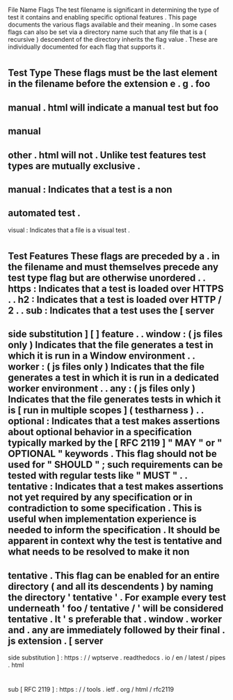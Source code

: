 #
File
Name
Flags
The
test
filename
is
significant
in
determining
the
type
of
test
it
contains
and
enabling
specific
optional
features
.
This
page
documents
the
various
flags
available
and
their
meaning
.
In
some
cases
flags
can
also
be
set
via
a
directory
name
such
that
any
file
that
is
a
(
recursive
)
descendent
of
the
directory
inherits
the
flag
value
.
These
are
individually
documented
for
each
flag
that
supports
it
.
#
#
#
Test
Type
These
flags
must
be
the
last
element
in
the
filename
before
the
extension
e
.
g
.
foo
-
manual
.
html
will
indicate
a
manual
test
but
foo
-
manual
-
other
.
html
will
not
.
Unlike
test
features
test
types
are
mutually
exclusive
.
-
manual
:
Indicates
that
a
test
is
a
non
-
automated
test
.
-
visual
:
Indicates
that
a
file
is
a
visual
test
.
#
#
#
Test
Features
These
flags
are
preceded
by
a
.
in
the
filename
and
must
themselves
precede
any
test
type
flag
but
are
otherwise
unordered
.
.
https
:
Indicates
that
a
test
is
loaded
over
HTTPS
.
.
h2
:
Indicates
that
a
test
is
loaded
over
HTTP
/
2
.
.
sub
:
Indicates
that
a
test
uses
the
[
server
-
side
substitution
]
[
]
feature
.
.
window
:
(
js
files
only
)
Indicates
that
the
file
generates
a
test
in
which
it
is
run
in
a
Window
environment
.
.
worker
:
(
js
files
only
)
Indicates
that
the
file
generates
a
test
in
which
it
is
run
in
a
dedicated
worker
environment
.
.
any
:
(
js
files
only
)
Indicates
that
the
file
generates
tests
in
which
it
is
[
run
in
multiple
scopes
]
(
testharness
)
.
.
optional
:
Indicates
that
a
test
makes
assertions
about
optional
behavior
in
a
specification
typically
marked
by
the
[
RFC
2119
]
"
MAY
"
or
"
OPTIONAL
"
keywords
.
This
flag
should
not
be
used
for
"
SHOULD
"
;
such
requirements
can
be
tested
with
regular
tests
like
"
MUST
"
.
.
tentative
:
Indicates
that
a
test
makes
assertions
not
yet
required
by
any
specification
or
in
contradiction
to
some
specification
.
This
is
useful
when
implementation
experience
is
needed
to
inform
the
specification
.
It
should
be
apparent
in
context
why
the
test
is
tentative
and
what
needs
to
be
resolved
to
make
it
non
-
tentative
.
This
flag
can
be
enabled
for
an
entire
directory
(
and
all
its
descendents
)
by
naming
the
directory
'
tentative
'
.
For
example
every
test
underneath
'
foo
/
tentative
/
'
will
be
considered
tentative
.
It
'
s
preferable
that
.
window
.
worker
and
.
any
are
immediately
followed
by
their
final
.
js
extension
.
[
server
-
side
substitution
]
:
https
:
/
/
wptserve
.
readthedocs
.
io
/
en
/
latest
/
pipes
.
html
#
sub
[
RFC
2119
]
:
https
:
/
/
tools
.
ietf
.
org
/
html
/
rfc2119
